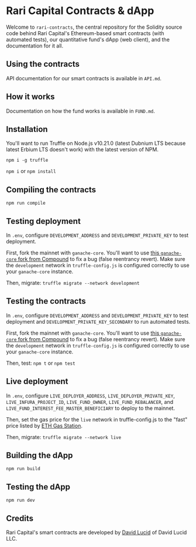 # Rari Capital Contracts & dApp

Welcome to `rari-contracts`, the central repository for the Solidity source code behind Rari Capital's Ethereum-based smart contracts (with automated tests), our quantitative fund's dApp (web client), and the documentation for it all.

## Using the contracts

API documentation for our smart contracts is available in `API.md`.

## How it works

Documentation on how the fund works is available in `FUND.md`.

## Installation

You'll want to run Truffle on Node.js v10.21.0 (latest Dubnium LTS because latest Erbium LTS doesn't work) with the latest version of NPM.

`npm i -g truffle`

`npm i` or `npm install`

## Compiling the contracts

`npm run compile`

## Testing deployment

In `.env`, configure `DEVELOPMENT_ADDRESS` and `DEVELOPMENT_PRIVATE_KEY` to test deployment.

First, fork the mainnet with `ganache-core`. You'll want to use [this `ganache-core` fork from Compound](https://github.com/compound-finance/ganache-core/tree/jflatow/unbreak-fork) to fix a bug (false reentrancy revert). Make sure the `development` network in `truffle-config.js` is configured correctly to use your `ganache-core` instance.

Then, migrate: `truffle migrate --network development`

## Testing the contracts

In `.env`, configure `DEVELOPMENT_ADDRESS` and `DEVELOPMENT_PRIVATE_KEY` to test deployment and `DEVELOPMENT_PRIVATE_KEY_SECONDARY` to run automated tests.

First, fork the mainnet with `ganache-core`. You'll want to use [this `ganache-core` fork from Compound](https://github.com/compound-finance/ganache-core/tree/jflatow/unbreak-fork) to fix a bug (false reentrancy revert). Make sure the `development` network in `truffle-config.js` is configured correctly to use your `ganache-core` instance.

Then, test: `npm t` or `npm test`

## Live deployment

In `.env`, configure `LIVE_DEPLOYER_ADDRESS`, `LIVE_DEPLOYER_PRIVATE_KEY`, `LIVE_INFURA_PROJECT_ID`, `LIVE_FUND_OWNER`, `LIVE_FUND_REBALANCER`, and `LIVE_FUND_INTEREST_FEE_MASTER_BENEFICIARY` to deploy to the mainnet.

Then, set the gas price for the `live` network in truffle-config.js to the "fast" price listed by [ETH Gas Station](https://www.ethgasstation.info/).

Then, migrate: `truffle migrate --network live`

## Building the dApp

`npm run build`

## Testing the dApp

`npm run dev`

## Credits

Rari Capital's smart contracts are developed by [David Lucid](https://github.com/davidlucid) of David Lucid LLC.

